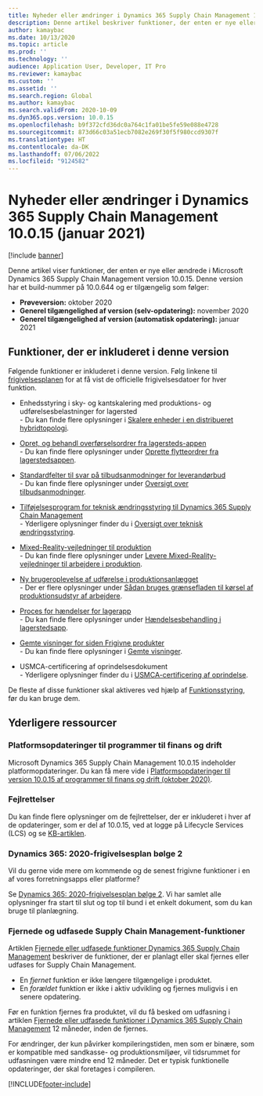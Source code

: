 ```yaml
---
title: Nyheder eller ændringer i Dynamics 365 Supply Chain Management 10.0.15 (januar 2021)
description: Denne artikel beskriver funktioner, der enten er nye eller ændrede i Dynamics 365 Supply Chain Management 10.0.15.
author: kamaybac
ms.date: 10/13/2020
ms.topic: article
ms.prod: ''
ms.technology: ''
audience: Application User, Developer, IT Pro
ms.reviewer: kamaybac
ms.custom: ''
ms.assetid: ''
ms.search.region: Global
ms.author: kamaybac
ms.search.validFrom: 2020-10-09
ms.dyn365.ops.version: 10.0.15
ms.openlocfilehash: b9f372cfd36dc0a764c1fa01be5fe59e088e4728
ms.sourcegitcommit: 873d66c03a51ecb7082e269f30f5f980ccd9307f
ms.translationtype: HT
ms.contentlocale: da-DK
ms.lasthandoff: 07/06/2022
ms.locfileid: "9124582"
---
```

# <a name="whats-new-or-changed-in-dynamics-365-supply-chain-management-10015-january-2021"></a>Nyheder eller ændringer i Dynamics 365 Supply Chain Management 10.0.15 (januar 2021)

[!include [banner](../includes/banner.md)]

Denne artikel viser funktioner, der enten er nye eller ændrede i Microsoft Dynamics 365 Supply Chain Management version 10.0.15. Denne version har et build-nummer på 10.0.644 og er tilgængelig som følger:

- **Prøveversion:** oktober 2020
- **Generel tilgængelighed af version (selv-opdatering):** november 2020
- **Generel tilgængelighed af version (automatisk opdatering):** januar 2021

## <a name="features-included-in-this-release"></a>Funktioner, der er inkluderet i denne version

Følgende funktioner er inkluderet i denne version. Følg linkene til [frigivelsesplanen](/dynamics365-release-plan/2020wave2/finance-operations/dynamics365-supply-chain-management/planned-features) for at få vist de officielle frigivelsesdatoer for hver funktion.

- Enhedsstyring i sky- og kantskalering med produktions- og udførelsesbelastninger for lagersted<br> - Du kan finde flere oplysninger i [Skalere enheder i en distribueret hybridtopologi](../cloud-edge/cloud-edge-landing-page.md).

- [Opret, og behandl overførselsordrer fra lagersteds-appen](/dynamics365-release-plan/2020wave2/finance-operations/dynamics365-supply-chain-management/ad-hoc-transfer-order-creation-warehousing-mobile-app)<br> - Du kan finde flere oplysninger under [Oprette flytteordrer fra lagerstedsappen](../warehousing/create-transfer-order-from-warehouse-app.md).

- [Standardfelter til svar på tilbudsanmodninger for leverandørbud](/dynamics365-release-plan/2020wave2/finance-operations/dynamics365-supply-chain-management/default-rfq-reply-fields-for-vendor-bidding)<br> - Du kan finde flere oplysninger under [Oversigt over tilbudsanmodninger](../procurement/request-quotations.md).

- [Tilføjelsesprogram for teknisk ændringsstyring til Dynamics 365 Supply Chain Management](/dynamics365-release-plan/2020wave2/finance-operations/dynamics365-supply-chain-management/engineering-change-management)<br> - Yderligere oplysninger finder du i [Oversigt over teknisk ændringsstyring](../engineering-change-management/product-engineering-overview.md).

- [Mixed-Reality-vejledninger til produktion](/dynamics365-release-plan/2020wave2/finance-operations/dynamics365-supply-chain-management/mixed-reality-guides-manufacturing)<br> - Du kan finde flere oplysninger under [Levere Mixed-Reality-vejledninger til arbejdere i produktion](../production-control/instruction-guides-in-production-overview.md).

- [Ny brugeroplevelse af udførelse i produktionsanlægget](/dynamics365-release-plan/2020wave2/finance-operations/dynamics365-supply-chain-management/mes-terminal-enhancements-discrete-manufacturing)<br> - Der er flere oplysninger under [Sådan bruges grænsefladen til kørsel af produktionsudstyr af arbejdere](../production-control/production-floor-execution-use.md).

- [Proces for hændelser for lagerapp](/dynamics365-release-plan/2020wave2/finance-operations/dynamics365-supply-chain-management/process-warehouse-app-events)<br> - Du kan finde flere oplysninger under [Hændelsesbehandling i lagerstedsapp](../warehousing/warehouse-app-events.md).

- [Gemte visninger for siden Frigivne produkter](/dynamics365-release-plan/2020wave2/finance-operations/dynamics365-supply-chain-management/saved-views-released-products-page)<br> - Du kan finde flere oplysninger i [Gemte visninger](../../fin-ops-core/fin-ops/get-started/saved-views.md).

- USMCA-certificering af oprindelsesdokument<br> - Yderligere oplysninger finder du i [USMCA-certificering af oprindelse](../transportation/usmca-certification-of-origin.md).

De fleste af disse funktioner skal aktiveres ved hjælp af [Funktionsstyring](../../fin-ops-core/fin-ops/get-started/feature-management/feature-management-overview.md), før du kan bruge dem.

## <a name="additional-resources"></a>Yderligere ressourcer

### <a name="platform-updates-for-finance-and-operations-apps"></a>Platformsopdateringer til programmer til finans og drift

Microsoft Dynamics 365 Supply Chain Management 10.0.15 indeholder platformopdateringer. Du kan få mere vide i [Platformsopdateringer til version 10.0.15 af programmer til finans og drift (oktober 2020)](../../fin-ops-core/dev-itpro/get-started/whats-new-platform-updates-10-0-15.md).

### <a name="bug-fixes"></a>Fejlrettelser

Du kan finde flere oplysninger om de fejlrettelser, der er inkluderet i hver af de opdateringer, som er del af 10.0.15, ved at logge på Lifecycle Services (LCS) og se [KB-artiklen](https://fix.lcs.dynamics.com/Issue/Details?bugId=514518&dbType=3&qc=8fbe12733a7e1aa197e91fb11530f69fa89b9b39c08d89a19873f755c9430988).

### <a name="dynamics-365-2020-release-wave-2-plan"></a>Dynamics 365: 2020-frigivelsesplan bølge 2

Vil du gerne vide mere om kommende og de senest frigivne funktioner i en af vores forretningsapps eller platforme?

Se [Dynamics 365: 2020-frigivelsesplan bølge 2](/dynamics365-release-plan/2020wave2/index). Vi har samlet alle oplysninger fra start til slut og top til bund i et enkelt dokument, som du kan bruge til planlægning.

### <a name="removed-and-deprecated-supply-chain-management-features"></a>Fjernede og udfasede Supply Chain Management-funktioner

Artiklen [Fjernede eller udfasede funktioner Dynamics 365 Supply Chain Management](removed-deprecated-features-scm-updates.md) beskriver de funktioner, der er planlagt eller skal fjernes eller udfases for Supply Chain Management.

- En *fjernet* funktion er ikke længere tilgængelige i produktet.
- En *forældet* funktion er ikke i aktiv udvikling og fjernes muligvis i en senere opdatering.

Før en funktion fjernes fra produktet, vil du få besked om udfasning i artiklen [Fjernede eller udfasede funktioner i Dynamics 365 Supply Chain Management](removed-deprecated-features-scm-updates.md) 12 måneder, inden de fjernes.

For ændringer, der kun påvirker kompileringstiden, men som er binære, som er kompatible med sandkasse- og produktionsmiljøer, vil tidsrummet for udfasningen være mindre end 12 måneder. Det er typisk funktionelle opdateringer, der skal foretages i compileren.


[!INCLUDE[footer-include](../../includes/footer-banner.md)]

